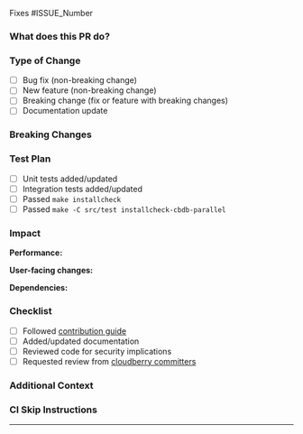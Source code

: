 <!-- Thank you for your contribution to Apache Cloudberry (Incubating)! -->
Fixes #ISSUE_Number

### What does this PR do?
<!-- Brief overview of the changes, including any major features or fixes -->

### Type of Change
- [ ] Bug fix (non-breaking change)
- [ ] New feature (non-breaking change)
- [ ] Breaking change (fix or feature with breaking changes)
- [ ] Documentation update

### Breaking Changes
<!-- Remove if not applicable. If yes, explain impact and migration path -->

### Test Plan
<!-- How did you test these changes? -->
- [ ] Unit tests added/updated
- [ ] Integration tests added/updated
- [ ] Passed `make installcheck`
- [ ] Passed `make -C src/test installcheck-cbdb-parallel`

### Impact
<!-- Remove sections that don't apply -->
**Performance:**
<!-- Any performance implications? -->

**User-facing changes:**
<!-- Any changes visible to users? -->

**Dependencies:**
<!-- New dependencies or version changes? -->

### Checklist
- [ ] Followed [contribution guide](https://cloudberry.apache.org/contribute/code)
- [ ] Added/updated documentation
- [ ] Reviewed code for security implications
- [ ] Requested review from [cloudberry committers](https://github.com/orgs/apache/teams/cloudberry-committers)

### Additional Context
<!-- Any other information that would help reviewers? Remove if none -->

### CI Skip Instructions
<!--
To skip CI builds, replace this comment with [skip ci] in your PR title.
WARNING: Only use CI skip for documentation-only changes or when absolutely necessary.
Please remove these instructions from your PR.
-->

---
<!-- Join our community:
- Mailing list: [dev@cloudberry.apache.org](https://lists.apache.org/list.html?dev@cloudberry.apache.org) (subscribe: dev-subscribe@cloudberry.apache.org)
- Discussions: https://github.com/apache/cloudberry/discussions -->
